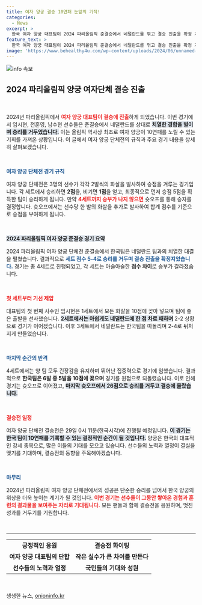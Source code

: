 ```yaml
---
title: 여자 양궁 결승 10연패 눈앞의 기적!
categories:
  - News
excerpt: >
  한국 여자 양궁 대표팀이 2024 파리올림픽 준결승에서 네덜란드를 꺾고 결승 진출을 확정 지었습니다! 역사적인 10연패를 눈앞에 두고 있는 태극 궁사들의 마지막 도전에 이목이 집중됩니다. 
feature_text: >
  한국 여자 양궁 대표팀이 2024 파리올림픽 준결승에서 네덜란드를 꺾고 결승 진출을 확정 지었습니다! 역사적인 10연패를 눈앞에 두고 있는 태극 궁사들의 마지막 도전에 이목이 집중됩니다. 
image: 'https://www.behealthy4u.com/wp-content/uploads/2024/06/unnamed-file.png'
---
```


<p><img src="https://www.behealthy4u.com/wp-content/uploads/2024/06/unnamed-file.png" alt="info 속보" /></p>

<h2 data-ke-size="size26">2024 파리올림픽 양궁 여자단체 결승 진출</h2>

<p data-ke-size="size16">&nbsp;</p>

<p>2024년 파리올림픽에서 <b><span style="color: #ee2323;">여자 양궁 대표팀이 결승에 진출</span></b>하게 되었습니다. 이번 경기에서 임시현, 전훈영, 남수현 선수들은 준결승에서 네덜란드를 상대로 <b><span style="background-color: #21538527;">치열한 경합을 벌이며 승리를 거두었습니다.</span></b> 이는 올림픽 역사상 최초로 여자 양궁이 10연패를 노릴 수 있는 기회를 가져온 상황입니다. 이 글에서 여자 양궁 단체전의 규칙과 주요 경기 내용을 상세히 살펴보겠습니다.</p>

<p data-ke-size="size16">&nbsp;</p>

<p><b><span style="color: #1a5490;">여자 양궁 단체전 경기 규칙</span></b></p>

<p>여자 양궁 단체전은 3명의 선수가 각각 2발씩의 화살을 발사하여 승점을 겨루는 경기입니다. 각 세트에서 승리하면 <b>2점</b>을, 비기면 <b>1점</b>을 얻고, 최종적으로 먼저 승점 5점을 획득한 팀이 승리하게 됩니다. 만약 <b><span style="color: #ee2323;">4세트까지 승부가 나지 않으면</span></b> 슛오프를 통해 승자를 결정합니다. 슛오프에서는 선수당 한 발의 화살을 추가로 발사하여 합계 점수를 기준으로 승점을 부여하게 됩니다.</p>

<p data-ke-size="size16">&nbsp;</p>

<p><b><span style="background-color: #21538527;">2024 파리올림픽 여자 양궁 준결승 경기 요약</span></b></p>

<p>2024 파리올림픽 여자 양궁 단체전 준결승에서 한국팀은 네덜란드 팀과의 치열한 대결을 펼쳤습니다. 결과적으로 <b><span style="color: #1a5490;">세트 점수 5-4로 승리를 거두며 결승 진출을 확정지었습니다.</span></b> 경기는 총 4세트로 진행되었고, 각 세트는 아슬아슬한 <b>점수 차이</b>로 승부가 갈라졌습니다.</p>

<p data-ke-size="size16">&nbsp;</p>

<p><b><span style="color: #ee2323;">첫 세트부터 기선 제압</span></b></p>

<p>대표팀의 첫 번째 사수인 임시현은 1세트에서 모든 화살을 10점에 꽂아 넣으며 팀에 좋은 출발을 선사했습니다. <b><span style="background-color: #21538527;">2세트에서는 아쉽게도 네덜란드에 한 점 차로 패하며</span></b> 2-2 상황으로 경기가 이어졌습니다. 이후 3세트에서 네덜란드는 한국팀을 따돌리며 2-4로 뒤처지게 만들었습니다.</p>

<p data-ke-size="size16">&nbsp;</p>

<p><b><span style="color: #1a5490;">마지막 순간의 반격</span></b></p>

<p>4세트에서는 양 팀 모두 긴장감을 유지하며 뛰어난 집중력으로 경기에 임했습니다. 결과적으로 <b>한국팀은 6발 중 5발을 10점에 꽂으며</b> 경기를 원점으로 되돌렸습니다. 이로 인해 경기는 슛오프로 이어졌고, <b><span style="background-color: #21538527;">마지막 슛오프에서 26점으로 승리를 거두고 결승에 올랐습니다.</span></b></p>

<p data-ke-size="size16">&nbsp;</p>

<p><b><span style="color: #ee2323;">결승전 일정</span></b></p>

<p>여자 양궁 단체전 결승전은 29일 0시 11분(한국시각)에 진행될 예정입니다. <b><span style="background-color: #21538527;">이 경기는 한국 팀이 10연패를 기록할 수 있는 결정적인 순간이 될 것입니다.</span></b> 양궁은 한국의 대표적인 강세 종목으로, 많은 이들의 기대를 모으고 있습니다. 선수들의 노력과 열정이 결실을 맺기를 기대하며, 결승전의 동향을 주목해야겠습니다. </p>

<p data-ke-size="size16">&nbsp;</p>

<p><b><span style="color: #1a5490;">마무리</span></b></p>

<p>2024년 파리올림픽 여자 양궁 단체전에서의 성공은 단순한 승리를 넘어서 한국 양궁의 위상을 더욱 높이는 계기가 될 것입니다. <b><span style="color: #ee2323;">이번 경기는 선수들이 그동안 쌓아온 경험과 훈련의 결과물을 보여주는 자리로 기대됩니다.</span></b> 모든 팬들과 함께 결승전을 응원하며, 멋진 성과를 거두기를 기원합니다. </p>

<p data-ke-size="size16">&nbsp;</p>

<hr>

<table style="width: 100%; border-collapse: collapse;">
    <tr>
        <td style="text-align: center; height: 17px;"><b>긍정적인 응원</b></td>
        <td style="text-align: center; height: 17px;"><b>결승전 화이팅</b></td>
    </tr>
    <tr>
        <td style="text-align: center; height: 17px;"><b>여자 양궁 대표팀의 단합</b></td>
        <td style="text-align: center; height: 17px;"><b>작은 실수가 큰 차이를 만든다</b></td>
    </tr>
    <tr>
        <td style="text-align: center; height: 17px;"><b>선수들의 노력과 열정</b></td>
        <td style="text-align: center; height: 17px;"><b>국민들의 기대와 성원</b></td>
    </tr>
</table>

<p data-ke-size="size16">&nbsp;</p>
생생한 뉴스, <a href="https://onioninfo.kr" rel="dofollow">onioninfo.kr</a>



